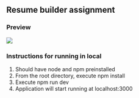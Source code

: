 ## Resume builder assignment

### Preview

<img align="center" src="https://s2.gifyu.com/images/Peek-2021-02-04-02-55.gif">

### Instructions for running in local

1. Should have node and npm preinstalled
2. From the root directory, execute npm install
3. Execute npm run dev
4. Application will start running at localhost:3000
